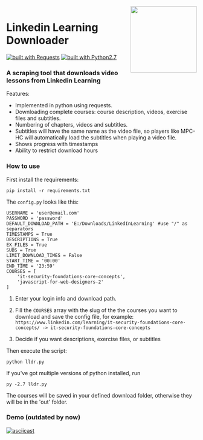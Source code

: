 <img src="https://i.imgur.com/TkbiSQY.png" width="175" align="right">

# Linkedin Learning Downloader
[![built with Requests](https://img.shields.io/badge/built%20with-Requests-yellow.svg?style=flat-square)](http://docs.python-requests.org)
[![built with Python2.7](https://img.shields.io/badge/built%20with-Python2.7-red.svg?style=flat-square)](https://www.python.org/)

### A scraping tool that downloads video lessons from Linkedin Learning
Features:
* Implemented in python using requests.
* Downloading complete courses: course description, videos, exercise files and subtitles.
* Numbering of chapters, videos and subtitles.
* Subtitles will have the same name as the video file, so players like MPC-HC will automatically load the subtitles when playing a video file.
* Shows progress with timestamps
* Ability to restrict download hours 

### How to use
First install the requirements:
```
pip install -r requirements.txt
```
The `config.py` looks like this:
```
USERNAME = 'user@email.com'
PASSWORD = 'password'
DEFAULT_DOWNLOAD_PATH = 'E:/Downloads/LinkedInLearning' #use "/" as separators
TIMESTAMPS = True
DESCRIPTIONS = True
EX_FILES = True
SUBS = True
LIMIT_DOWNLOAD_TIMES = False
START_TIME = '00:00'
END_TIME = '23:59' 
COURSES = [
    'it-security-foundations-core-concepts',
    'javascript-for-web-designers-2'
]
```

1. Enter your login info and download path.

2. Fill the `COURSES` array with the slug of the the courses you want to download and save the config file, for example:
`https://www.linkedin.com/learning/it-security-foundations-core-concepts/ -> it-security-foundations-core-concepts`

3. Decide if you want descriptions, exercise files, or subtitles

Then execute the script:
```
python lldr.py
```
If you've got multiple versions of python installed, run 
```
py -2.7 lldr.py
```

The courses will be saved in your defined download folder, otherwise they will be in the 'out' folder.

### Demo (outdated by now)
[![asciicast](https://asciinema.org/a/143894.png)](https://asciinema.org/a/143894)
